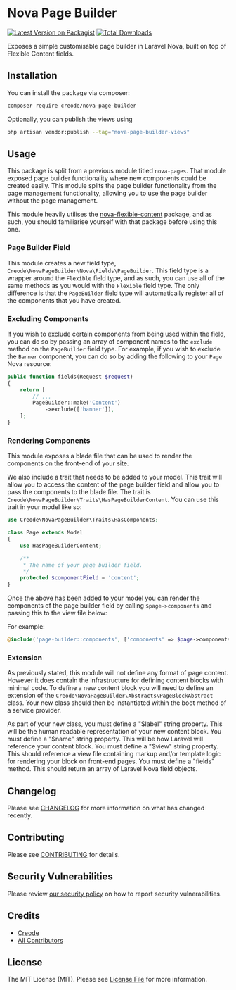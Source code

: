 # Nova Page Builder

[![Latest Version on Packagist](https://img.shields.io/packagist/v/creode/nova-page-builder.svg?style=flat-square)](https://packagist.org/packages/creode/nova-page-builder)
[![Total Downloads](https://img.shields.io/packagist/dt/creode/nova-page-builder.svg?style=flat-square)](https://packagist.org/packages/creode/nova-page-builder)

Exposes a simple customisable page builder in Laravel Nova, built on top of Flexible Content fields.

## Installation

You can install the package via composer:

```bash
composer require creode/nova-page-builder
```

Optionally, you can publish the views using

```bash
php artisan vendor:publish --tag="nova-page-builder-views"
```

## Usage
This package is split from a previous module titled `nova-pages`. That module exposed page builder functionality where new components could be created easily. This module splits the page builder functionality from the page management functionality, allowing you to use the page builder without the page management.

This module heavily utilises the [nova-flexible-content](https://github.com/whitecube/nova-flexible-content) package, and as such, you should familiarise yourself with that package before using this one.

### Page Builder Field
This module creates a new field type, `Creode\NovaPageBuilder\Nova\Fields\PageBuilder`. This field type is a wrapper around the `Flexible` field type, and as such, you can use all of the same methods as you would with the `Flexible` field type. The only difference is that the `PageBuilder` field type will automatically register all of the components that you have created.

### Excluding Components
If you wish to exclude certain components from being used within the field, you can do so by passing an array of component names to the `exclude` method on the `PageBuilder` field type. For example, if you wish to exclude the `Banner` component, you can do so by adding the following to your `Page` Nova resource:

```php
public function fields(Request $request)
{
    return [
        // ...
        PageBuilder::make('Content')
            ->exclude(['banner']),
    ];
}
```

### Rendering Components
This module exposes a blade file that can be used to render the components on the front-end of your site.

We also include a trait that needs to be added to your model. This trait will allow you to access the content of the page builder field and allow you to pass the components to the blade file. The trait is `Creode\NovaPageBuilder\Traits\HasPageBuilderContent`. You can use this trait in your model like so:

```php
use Creode\NovaPageBuilder\Traits\HasComponents;

class Page extends Model
{
    use HasPageBuilderContent;

    /**
     * The name of your page builder field.
     */
    protected $componentField = 'content';
}
```

Once the above has been added to your model you can render the components of the page builder field by calling `$page->components` and passing this to the view file below:

For example:

```php
@include('page-builder::components', ['components' => $page->components])
```

### Extension
As previously stated, this module will not define any format of page content. However it does contain the infrastructure for defining content blocks with minimal code. To define a new content block you will need to define an extension of the `Creode\NovaPageBuilder\Abstracts\PageBlockAbstract` class. Your new class should then be instantiated within the boot method of a service provider.

As part of your new class, you must define a "$label" string property. This will be the human readable representation of your new content block. You must define a "$name" string property. This will be how Laravel will reference your content block. You must define a "$view" string property. This should reference a view file containing markup and/or template logic for rendering your block on front-end pages. You must define a "fields" method. This should return an array of Laravel Nova field objects.

## Changelog

Please see [CHANGELOG](CHANGELOG.md) for more information on what has changed recently.

## Contributing

Please see [CONTRIBUTING](CONTRIBUTING.md) for details.

## Security Vulnerabilities

Please review [our security policy](../../security/policy) on how to report security vulnerabilities.

## Credits

- [Creode](https://github.com/creode)
- [All Contributors](../../contributors)

## License

The MIT License (MIT). Please see [License File](LICENSE.md) for more information.
